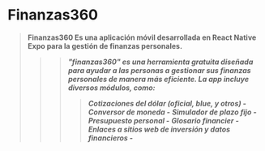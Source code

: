 # Finanzas360

>**Finanzas360 Es una aplicación móvil desarrollada en React Native Expo para la gestión de finanzas personales.**
>>>***"finanzas360" es una herramienta gratuita diseñada para ayudar a las personas a gestionar sus finanzas personales de manera más eficiente. 
>>>La app incluye diversos módulos, como:***
>>>>***Cotizaciones del dólar (oficial, blue, y otros) -***
>>>>***Conversor de moneda -***
>>>>***Simulador de plazo fijo -***
>>>>***Presupuesto personal -***
>>>>***Glosario financier -***
>>>>***Enlaces a sitios web de inversión y datos financieros -***
